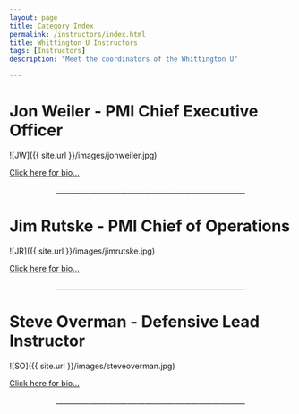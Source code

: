 ```yaml
---
layout: page
title: Category Index
permalink: /instructors/index.html
title: Whittington U Instructors
tags: [Instructors]
description: "Meet the coordinators of the Whittington U"

---
```


# Jon Weiler - PMI Chief Executive Officer 

![JW]({{ site.url }}/images/jonweiler.jpg)

[Click here for bio...](http://professionalmarksmen.com/jon_weiler/)

<center>_____________________________________________________</center>

# Jim Rutske - PMI Chief of Operations

![JR]({{ site.url }}/images/jimrutske.jpg)

[Click here for bio...](http://professionalmarksmen.com/jim_rutske/)


<center>_____________________________________________________</center>

# Steve Overman - Defensive Lead Instructor

![SO]({{ site.url }}/images/steveoverman.jpg)

[Click here for bio...](http://professionalmarksmen.com/steve_overman/)


<center>_____________________________________________________</center>

